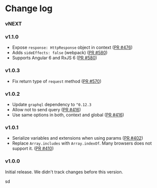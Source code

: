 # Change log

### vNEXT

### v1.1.0

* Expose `response: HttpResponse` object in context ([PR #476](https://github.com/apollographql/apollo-angular/pull/476))
* Adds `sideEffects: false` (webpack) ([PR #580](https://github.com/apollographql/apollo-angular/pull/580))
* Supports Angular 6 and RxJS 6 ([PR #580](https://github.com/apollographql/apollo-angular/pull/580))

### v1.0.3

* Fix return type of `request` method ([PR #570](https://github.com/apollographql/apollo-angular/pull/570))

### v1.0.2

* Update `graphql` dependency to `^0.12.3`
* Allow not to send query
  ([PR #416](https://github.com/apollographql/apollo-angular/pull/416))
* Use same options in both, context and global
  ([PR #416](https://github.com/apollographql/apollo-angular/pull/416))

### v1.0.1

* Serialize variables and extensions when using params
  ([PR #402](https://github.com/apollographql/apollo-angular/pull/402))
* Replace `Array.includes` with `Array.indexOf`. Many browsers does not support
  it. ([PR #410](https://github.com/apollographql/apollo-angular/pull/410))

### v1.0.0

Initial release. We didn't track changes before this version.



sd
